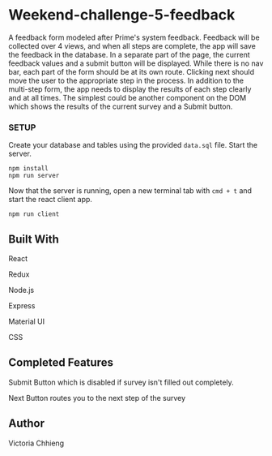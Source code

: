 # Weekend-challenge-5-feedback

A feedback form modeled after Prime's system feedback. Feedback will be collected over 4 views, and when all steps are complete, the app will save the feedback in the database. In a separate part of the page, the current feedback values and a submit button will be displayed. While there is no nav bar, each part of the form should be at its own route. Clicking next should move the user to the appropriate step in the process. In addition to the multi-step form, the app needs to display the results of each step clearly and at all times. The simplest could be another component on the DOM which shows the results of the current survey and a Submit button.


### SETUP

Create your database and tables using the provided `data.sql` file. Start the server.

```
npm install
npm run server
```

Now that the server is running, open a new terminal tab with `cmd + t` and start the react client app.

```
npm run client
```

## Built With
React

Redux

Node.js

Express

Material UI

CSS

## Completed Features
Submit Button which is disabled if survey isn't filled out completely.

Next Button routes you to the next step of the survey 

## Author
Victoria Chhieng
